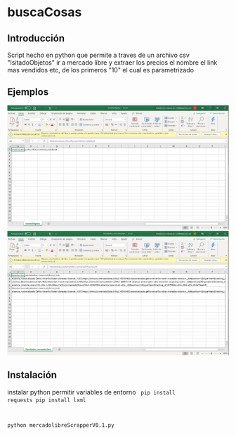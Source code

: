 # buscaCosas

## Introducción

Script hecho en python que permite a traves de un archivo csv "lsitadoObjetos" ir a mercado libre y extraer
los precios el nombre el link mas vendidos etc, de los primeros "10" el cual es parametrizado 

## Ejemplos

<img src="./foto1.png">
<img src="./foto2.png">

## Instalación
instalar python permitir variables de entorno
<code>
pip install requests
pip install lxml

python mercadolibreScrapperV0.1.py

</code>
